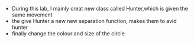 * During this lab, I mainly creat new class called Hunter,which is given the same movement
* the give Hunter a new new separation function, makes them to avid hunter
* finally change the colour and size of the circle
